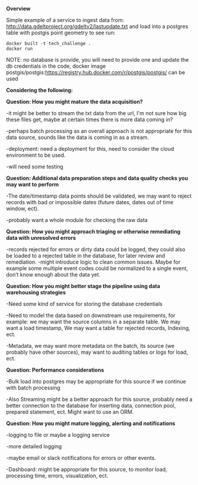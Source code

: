 <b>Overview</b>

Simple example of a service to ingest data from: http://data.gdeltproject.org/gdeltv2/lastupdate.txt
and load into a postgres table with postgis point geometry
to see run:
```
docker built -t tech_challenge .
docker run
```
NOTE: no database is provide, you will need to provide one and update the db credentials in the code, docker image postgis/postgis:https://registry.hub.docker.com/r/postgis/postgis/ can be used


<b>Considering the following:</b>


<b>Question: How you might mature the data acquisition?</b>

-it might be better to stream the txt data from the url, I'm not sure how big these files get, maybe at certain times there is more data coming in? 

-perhaps batch processing as an overall approach is not appropriate for this data source, sounds like the data is coming in as a stream.

-deployment: need a deployment for this, need to consider the cloud environment to be used.

-will need some testing


<b>Question: Additional data preparation steps and data quality checks you may want to perform</b>

-The date/timestamp data points should be validated, we may want to reject 
records with bad or impossible dates (future dates, dates out of time window, ect).

-probably want a whole module for checking the raw data


<b>Question: How you might approach triaging or otherwise remediating data with unresolved errors</b>

-records rejected for errors or dirty data could be logged, they could also be loaded to a rejected table in the database, for later review and remediation.
-might introduce logic to clean common issues. Maybe for example some multiple event codes could be normalized to a single event, don’t know enough about the data yet.


<b>Question: How you might better stage the pipeline using data warehousing strategies</b>

-Need some kind of service for storing the database credentials

-Need to model the data based on downstream use requirements, 
for example: we may want the source columns in a separate table. We may want a load timestamp, We may want a table for rejected records, Indexing, ect.

-Metadata, we may want more metadata on the batch, its source (we probably have other sources), may want to auditing tables or logs for load, ect.


<b>Question: Performance considerations</b>

-Bulk load into postgres may be appropriate for this source if we continue with batch processing

-Also Streaming might be a better approach for this source, probably need a better connection to the database for inserting data, connection pool, prepared statement, ect.  Might want to use an ORM.


<b>Question: How you might mature logging, alerting and notifications</b>

-logging to file or maybe a logging service

-more detailed logging

-maybe email or slack notifications for errors or other events.

-Dashboard:  might be appropriate for this source, to monitor load, processing time, errors, visualization, ect.
